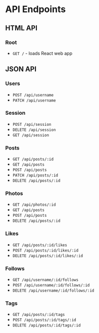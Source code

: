 # API Endpoints

## HTML API

### Root

- `GET /` - loads React web app

## JSON API

### Users

- `POST /api/username`
- `PATCH /api/username`

### Session

- `POST /api/session`
- `DELETE /api/session`
- `GET /api/session`

### Posts

- `GET /api/posts/:id`
- `GET /api/posts`
- `POST /api/posts`
- `PATCH /api/posts/:id`
- `DELETE /api/posts/:id`

### Photos

- `GET /api/photos/:id`
- `GET /api/posts`
- `POST /api/posts`
- `DELETE /api/posts/:id`

### Likes

- `GET /api/posts/:id/likes`
- `POST /api/posts/:id/likes/:id`
- `DELETE /api/posts/:id/likes/:id`

### Follows

- `GET /api/username/:id/follows`
- `POST /api/username/:id/follows/:id`
- `DELETE /api/username/:id/follows/:id`


### Tags

- `GET /api/posts/:id/tags`
- `POST /api/posts/:id/tags/:id`
- `DELETE /api/posts/:id/tags/:id`
